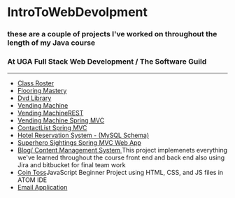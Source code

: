 # IntroToWebDevolpment
### these are a couple of projects I've worked on throughout the length of my Java course
### At UGA Full Stack Web Development / The Software Guild
---
*   [Class Roster](https://github.com/Raulito1/IntroToWebDevolpment/tree/master/ClassRoster/ClassRoster)
*   [Flooring Mastery](https://github.com/Raulito1/IntroToWebDevolpment/tree/master/AdvancedJava)
*   [Dvd Library](https://github.com/Raulito1/IntroToWebDevolpment/tree/master/MileStone2-Assignment/DvdLibrary/DvdLibrary)
*   [Vending Machine](https://github.com/Raulito1/IntroToWebDevolpment/tree/master/MileStone3-Assignment/VendingMachine)
*   [Vending MachineREST](https://github.com/Raulito1/IntroToWebDevolpment/tree/master/MileStone3-Assignment/VendingMachineREST)
*   [Vending Machine Spring MVC](https://github.com/Raulito1/IntroToWebDevolpment/tree/master/MileStone3-Assignment/VendingMachine%20Spring%20MVC/VendingMachineSpring)
*   [ContactList Spring MVC](https://github.com/Raulito1/IntroToWebDevolpment/tree/master/ContactListSpring%20MVC/ContactListSpringMVC)
*   [Hotel Reservation System - (MySQL Schema)](https://github.com/Raulito1/IntroToWebDevolpment/tree/master/Hotel%20Reservation%20MySQL%20Schema)
*   [Superhero Sightings Spring MVC Web App](https://github.com/Raulito1/IntroToWebDevolpment/tree/master/Superhero%20Sightings)
*   [Blog/ Content Management System ](https://github.com/Raulito1/IntroToWebDevolpment/tree/master/TheBlogProject)
    This project implemenets everything 
    we've learned throughout the course front end and back end also 
    using Jira and bitbucket for final team work 
* [Coin Toss](https://github.com/Raulito1/IntroToWebDevolpment/tree/master/JavaScript%20Projects/CoinToss)JavaScript Beginner Project using HTML, CSS, and JS files in ATOM IDE
* [Email Application](https://github.com/Raulito1/IntroToWebDevolpment/tree/master/Email%20Application/EmailApplication)
    
